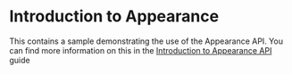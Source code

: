 Introduction to Appearance
=====================

This contains a sample demonstrating the use of the Appearance API. You can find more information on this in the [Introduction to Appearance API](http://developer.xamarin.com/guides/ios/user_interface/introduction_to_the_appearance_api/) guide